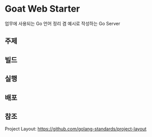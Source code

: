 # Goat Web Starter

업무에 사용되는 Go 언어 정리 겸
예시로 작성하는 Go Server




## 주제

## 빌드

## 실행

## 배포


## 참조
Project Layout: https://github.com/golang-standards/project-layout